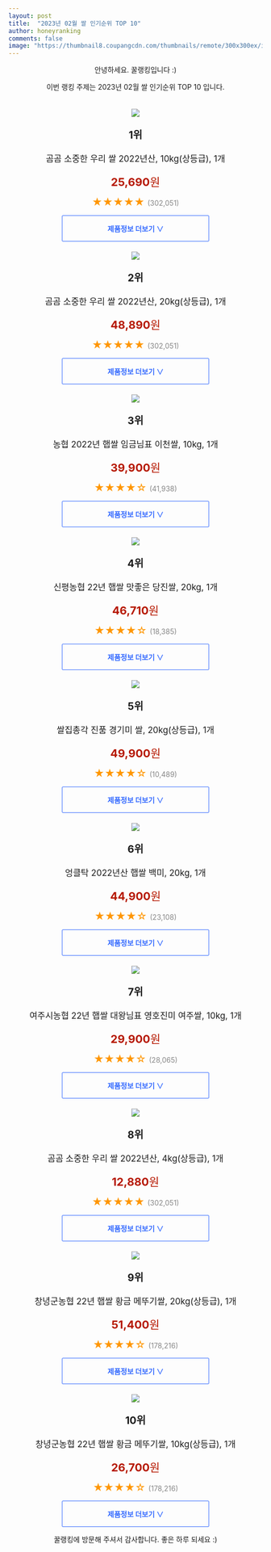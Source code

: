 ```yaml
---
layout: post
title:  "2023년 02월 쌀 인기순위 TOP 10"
author: honeyranking
comments: false
image: "https://thumbnail8.coupangcdn.com/thumbnails/remote/300x300ex/image/retail/images/5888952002116956-95a39f27-dc94-4e7c-8bd6-8016538325b4.jpg"
---
```

<p style="text-align: center;">안녕하세요. 꿀랭킹입니다 :)</p>
<p style="text-align: center;">이번 랭킹 주제는 2023년 02월 쌀 인기순위 TOP 10 입니다.</p><center><img src="https://thumbnail8.coupangcdn.com/thumbnails/remote/300x300ex/image/retail/images/5888952002116956-95a39f27-dc94-4e7c-8bd6-8016538325b4.jpg" style="margin-top:20px" /></center><p style="text-align: center; font-size: 20px"><b>1위</b></p><p style="text-align: center; font-size: 17px">곰곰 소중한 우리 쌀 2022년산, 10kg(상등급), 1개</p><p style="text-align: center;"><span style="color: #b61800; font-size: 22px;"><b>25,690</b>원</span></p><p style="text-align: center;"><span style="color: #ff9600; font-size: 20px;">★★★★★ </span><span style="color: #878787;">(302,051)</span></p><center><a href="https://link.coupang.com/a/QaXcc"><div style="font-size: 14px; display: inline-block; padding: 15px 90px; color: #346aff; border-radius: 2px; border: 1px solid #346aff; cursor: pointer;"><b>제품정보 더보기 &or;</b></div></a></center><center><img src="https://thumbnail10.coupangcdn.com/thumbnails/remote/300x300ex/image/retail/images/6505473710356291-6dfa4c6b-b8d2-403b-a18a-484e557d2b76.jpg" style="margin-top:20px" /></center><p style="text-align: center; font-size: 20px"><b>2위</b></p><p style="text-align: center; font-size: 17px">곰곰 소중한 우리 쌀 2022년산, 20kg(상등급), 1개</p><p style="text-align: center;"><span style="color: #b61800; font-size: 22px;"><b>48,890</b>원</span></p><p style="text-align: center;"><span style="color: #ff9600; font-size: 20px;">★★★★★ </span><span style="color: #878787;">(302,051)</span></p><center><a href="https://link.coupang.com/a/QaXcd"><div style="font-size: 14px; display: inline-block; padding: 15px 90px; color: #346aff; border-radius: 2px; border: 1px solid #346aff; cursor: pointer;"><b>제품정보 더보기 &or;</b></div></a></center><center><img src="https://thumbnail8.coupangcdn.com/thumbnails/remote/300x300ex/image/retail/images/8841707962109198-cb792a3e-1908-4242-818d-4963d76a04ef.jpg" style="margin-top:20px" /></center><p style="text-align: center; font-size: 20px"><b>3위</b></p><p style="text-align: center; font-size: 17px">농협 2022년 햅쌀 임금님표 이천쌀, 10kg, 1개</p><p style="text-align: center;"><span style="color: #b61800; font-size: 22px;"><b>39,900</b>원</span></p><p style="text-align: center;"><span style="color: #ff9600; font-size: 20px;">★★★★☆ </span><span style="color: #878787;">(41,938)</span></p><center><a href="https://link.coupang.com/a/QaXce"><div style="font-size: 14px; display: inline-block; padding: 15px 90px; color: #346aff; border-radius: 2px; border: 1px solid #346aff; cursor: pointer;"><b>제품정보 더보기 &or;</b></div></a></center><center><img src="https://thumbnail7.coupangcdn.com/thumbnails/remote/300x300ex/image/retail/images/35865662974008-6e6c3c81-ca6e-4d83-9f5c-3098fb200d79.jpg" style="margin-top:20px" /></center><p style="text-align: center; font-size: 20px"><b>4위</b></p><p style="text-align: center; font-size: 17px">신평농협 22년 햅쌀 맛좋은 당진쌀, 20kg, 1개</p><p style="text-align: center;"><span style="color: #b61800; font-size: 22px;"><b>46,710</b>원</span></p><p style="text-align: center;"><span style="color: #ff9600; font-size: 20px;">★★★★☆ </span><span style="color: #878787;">(18,385)</span></p><center><a href="https://link.coupang.com/a/QaXcf"><div style="font-size: 14px; display: inline-block; padding: 15px 90px; color: #346aff; border-radius: 2px; border: 1px solid #346aff; cursor: pointer;"><b>제품정보 더보기 &or;</b></div></a></center><center><img src="https://thumbnail10.coupangcdn.com/thumbnails/remote/300x300ex/image/retail/images/8487520539346596-fe47ca65-157f-4049-91cf-ac98185f5f69.jpg" style="margin-top:20px" /></center><p style="text-align: center; font-size: 20px"><b>5위</b></p><p style="text-align: center; font-size: 17px">쌀집총각 진품 경기미 쌀, 20kg(상등급), 1개</p><p style="text-align: center;"><span style="color: #b61800; font-size: 22px;"><b>49,900</b>원</span></p><p style="text-align: center;"><span style="color: #ff9600; font-size: 20px;">★★★★☆ </span><span style="color: #878787;">(10,489)</span></p><center><a href="https://link.coupang.com/a/QaXcg"><div style="font-size: 14px; display: inline-block; padding: 15px 90px; color: #346aff; border-radius: 2px; border: 1px solid #346aff; cursor: pointer;"><b>제품정보 더보기 &or;</b></div></a></center><center><img src="https://thumbnail6.coupangcdn.com/thumbnails/remote/300x300ex/image/retail/images/7375905297150848-bbe8372a-ae13-47ee-bcdc-52ae1f8b8bc3.jpg" style="margin-top:20px" /></center><p style="text-align: center; font-size: 20px"><b>6위</b></p><p style="text-align: center; font-size: 17px">엉클탁 2022년산 햅쌀 백미, 20kg, 1개</p><p style="text-align: center;"><span style="color: #b61800; font-size: 22px;"><b>44,900</b>원</span></p><p style="text-align: center;"><span style="color: #ff9600; font-size: 20px;">★★★★☆ </span><span style="color: #878787;">(23,108)</span></p><center><a href="https://link.coupang.com/a/QaXch"><div style="font-size: 14px; display: inline-block; padding: 15px 90px; color: #346aff; border-radius: 2px; border: 1px solid #346aff; cursor: pointer;"><b>제품정보 더보기 &or;</b></div></a></center><center><img src="https://thumbnail10.coupangcdn.com/thumbnails/remote/300x300ex/image/retail/images/813982695482506-55c1e94b-ce51-41f3-9f22-abde83e83d66.jpg" style="margin-top:20px" /></center><p style="text-align: center; font-size: 20px"><b>7위</b></p><p style="text-align: center; font-size: 17px">여주시농협 22년 햅쌀 대왕님표 영호진미 여주쌀, 10kg, 1개</p><p style="text-align: center;"><span style="color: #b61800; font-size: 22px;"><b>29,900</b>원</span></p><p style="text-align: center;"><span style="color: #ff9600; font-size: 20px;">★★★★☆ </span><span style="color: #878787;">(28,065)</span></p><center><a href="https://link.coupang.com/a/QaXci"><div style="font-size: 14px; display: inline-block; padding: 15px 90px; color: #346aff; border-radius: 2px; border: 1px solid #346aff; cursor: pointer;"><b>제품정보 더보기 &or;</b></div></a></center><center><img src="https://thumbnail7.coupangcdn.com/thumbnails/remote/300x300ex/image/product/image/vendoritem/2018/12/26/4200250076/bd4e393b-df99-4810-9717-cdd1c06743ec.jpg" style="margin-top:20px" /></center><p style="text-align: center; font-size: 20px"><b>8위</b></p><p style="text-align: center; font-size: 17px">곰곰 소중한 우리 쌀 2022년산, 4kg(상등급), 1개</p><p style="text-align: center;"><span style="color: #b61800; font-size: 22px;"><b>12,880</b>원</span></p><p style="text-align: center;"><span style="color: #ff9600; font-size: 20px;">★★★★★ </span><span style="color: #878787;">(302,051)</span></p><center><a href="https://link.coupang.com/a/QaXcj"><div style="font-size: 14px; display: inline-block; padding: 15px 90px; color: #346aff; border-radius: 2px; border: 1px solid #346aff; cursor: pointer;"><b>제품정보 더보기 &or;</b></div></a></center><center><img src="https://thumbnail7.coupangcdn.com/thumbnails/remote/300x300ex/image/retail/images/51516029229726-e702b6f9-59a3-4844-b0e1-44b358b23a01.jpg" style="margin-top:20px" /></center><p style="text-align: center; font-size: 20px"><b>9위</b></p><p style="text-align: center; font-size: 17px">창녕군농협 22년 햅쌀 황금 메뚜기쌀, 20kg(상등급), 1개</p><p style="text-align: center;"><span style="color: #b61800; font-size: 22px;"><b>51,400</b>원</span></p><p style="text-align: center;"><span style="color: #ff9600; font-size: 20px;">★★★★☆ </span><span style="color: #878787;">(178,216)</span></p><center><a href="https://link.coupang.com/a/QaXcl"><div style="font-size: 14px; display: inline-block; padding: 15px 90px; color: #346aff; border-radius: 2px; border: 1px solid #346aff; cursor: pointer;"><b>제품정보 더보기 &or;</b></div></a></center><center><img src="https://thumbnail6.coupangcdn.com/thumbnails/remote/300x300ex/image/retail/images/9107459546887887-25a2ce7f-bfb7-4b36-8876-634e1c397b51.jpg" style="margin-top:20px" /></center><p style="text-align: center; font-size: 20px"><b>10위</b></p><p style="text-align: center; font-size: 17px">창녕군농협 22년 햅쌀 황금 메뚜기쌀, 10kg(상등급), 1개</p><p style="text-align: center;"><span style="color: #b61800; font-size: 22px;"><b>26,700</b>원</span></p><p style="text-align: center;"><span style="color: #ff9600; font-size: 20px;">★★★★☆ </span><span style="color: #878787;">(178,216)</span></p><center><a href="https://link.coupang.com/a/QaXcm"><div style="font-size: 14px; display: inline-block; padding: 15px 90px; color: #346aff; border-radius: 2px; border: 1px solid #346aff; cursor: pointer;"><b>제품정보 더보기 &or;</b></div></a></center><p style="text-align: center;">꿀랭킹에 방문해 주셔서 감사합니다. 좋은 하루 되세요 :)</p>